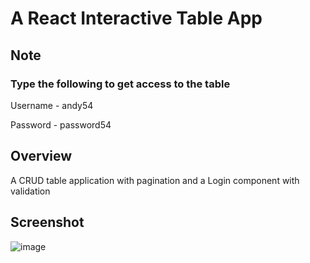 # A React Interactive Table App

## Note

### Type the following to get access to the table
Username - andy54

Password - password54

## Overview

A CRUD table application with pagination and a Login component with validation

## Screenshot

![image](https://user-images.githubusercontent.com/72337379/161613137-ed58fddb-c1f7-4ac4-aab7-bc2506dde098.png)


